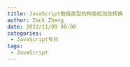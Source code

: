 ```yaml
---
title: JavaScript数据类型的种类检测及转换
author: Zack Zheng
date: 2022/11/09 00:00
categories:
 - JavaScript专栏
tags:
 - JavaScript
---
```


<simple-img src="JavaScript数据类型.svg"></simple-img>
